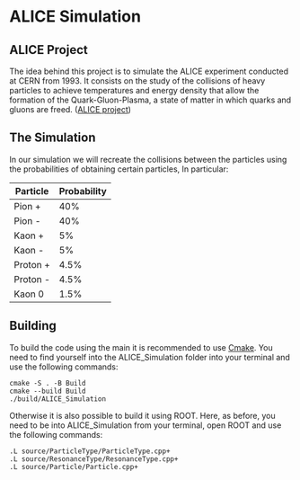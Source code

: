 <h1>ALICE Simulation</h1>
<h2>ALICE Project</h2>
<p>The idea behind this project is to simulate the ALICE experiment conducted at CERN from 1993.
It consists on the study of the collisions of heavy particles to achieve temperatures and energy density that allow the formation of the Quark-Gluon-Plasma, a state of matter in which quarks and gluons are freed. (<a href="https://home.cern/science/experiments/alice">ALICE project</a>)</p>

<h2>The Simulation</h2>
<p>In our simulation we will recreate the collisions between the particles using the probabilities of obtaining certain particles, In particular: </p>

| Particle | Probability |
| -------- | ----------- |
| Pion + | 40% |
| Pion - | 40% |
| Kaon + | 5% |
| Kaon - | 5% |
| Proton + | 4.5% |
| Proton - | 4.5% |
| Kaon 0 | 1.5% |

<h2> Building </h2>
<p>To build the code using the main it is recommended to use <a href="https://cmake.org">Cmake</a>. You need to find yourself into the ALICE_Simulation folder into your terminal and use the following commands: </p>

~~~
cmake -S . -B Build
cmake --build Build
./build/ALICE_Simulation
~~~

<p>Otherwise it is also possible to build it using <a href"https://root.cern">ROOT</a>. Here, as before, you need to be into ALICE_Simulation from your terminal, open ROOT and use the following commands: </p>

~~~
.L source/ParticleType/ParticleType.cpp+
.L source/ResonanceType/ResonanceType.cpp+
.L source/Particle/Particle.cpp+
~~~
